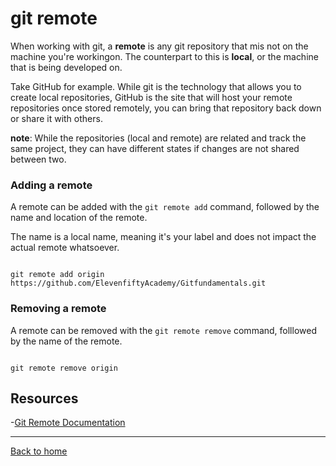 # git remote

When working with git, a **remote** is any git repository that mis not on the machine you're workingon. The counterpart to this is **local**, or the machine that is being developed on.

Take GitHub for example. While git is the technology that allows you to create local repositories, GitHub is the site that will host your remote repositories once stored remotely, you can bring that repository back down or share it with others.

**note**: While the repositories (local and remote) are related and track the same project, they can have different states if changes are not shared between two.

### Adding a remote

A remote can be added with the `git remote add` command, followed by the name and location of the remote.

The name is a local name, meaning it's your label and does not impact the actual remote whatsoever.

```

git remote add origin https://github.com/ElevenfiftyAcademy/Gitfundamentals.git
```

### Removing a remote 

A remote can be removed with the `git remote remove` command, folllowed by the name of the remote.

```

git remote remove origin
```

## Resources

-[Git Remote Documentation](https://git-scm.com/docs/git-remote)

---

[Back to home](../README.md)

